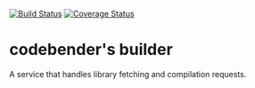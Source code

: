 [![Build Status](https://travis-ci.org/codebendercc/builder.svg?branch=master)](https://travis-ci.org/codebendercc/builder)
[![Coverage Status](https://coveralls.io/repos/codebendercc/builder/badge.svg)](https://coveralls.io/r/codebendercc/builder)

codebender's builder
====================

A service that handles library fetching and compilation requests.
